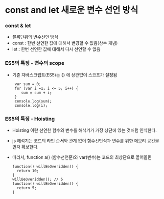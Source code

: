# const and let 새로운 변수 선언 방식

### const & let

 - 블록단위의 변수선언 방식
 - const : 한번 선언한 값에 대해서 변경할 수 없음(상수 개념)
 - let : 한번 선언한 값에 대해서 다시 선언할 수 없음


### ES5의 특징 - 변수의 scope
 
 - 기존 자바스크립트(ES5)는 {} 에 상관없이 스코프가 설정됨
 
        var sum = 0;
        for (var i =1; i <= 5; i++) {
           sum = sum + i;
        }
        console.log(sum);
        console.log(i);
  
  
  
### ES5의 특징 - Hoisting

  - Hoisting 이란 선언한 함수와 변수를 해석기가 가장 상단에 있는 것처럼 인식한다.
  - js 해석기는 코드의 라인 순서와 관계 없이 함수선언식과 변수를 위한 메모리 공간을 먼저 확보한다.
  - 따라서, function a() (함수선언문)와 var(변수)는 코드의 최상단으로 끌어올린

        function() willBeOveridden() {
          return 10;
        }
        willBeOveridden(); // 5
        function() willBeOveridden() {
          return 5;
        }
  


